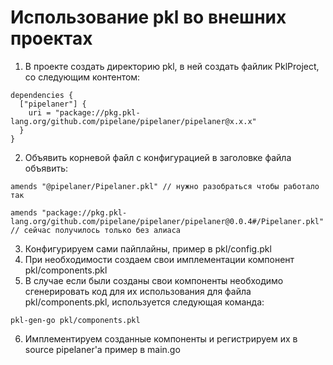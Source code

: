 # Использование pkl во внешних проектах
1) В проекте создать директорию pkl, в ней создать файлик PklProject, со следующим контентом:
```
dependencies {
  ["pipelaner"] {
    uri = "package://pkg.pkl-lang.org/github.com/pipelane/pipelaner/pipelaner@x.x.x"
  }
}
```
2) Объявить корневой файл с конфигурацией в заголовке файла объявить:
```
amends "@pipelaner/Pipelaner.pkl" // нужно разобраться чтобы работало так

amends "package://pkg.pkl-lang.org/github.com/pipelane/pipelaner/pipelaner@0.0.4#/Pipelaner.pkl" // сейчас получилось только без алиаса
```
3) Конфигурируем сами пайплайны, пример в pkl/config.pkl
4) При необходимости создаем свои имплементации компонент pkl/components.pkl
5) В случае если были созданы свои компоненты необходимо сгенерировать код для их использования для файла pkl/components.pkl, используется следующая команда:
```
pkl-gen-go pkl/components.pkl
```
6) Имплементируем созданные компоненты и регистрируем их в source pipelaner'a пример в main.go